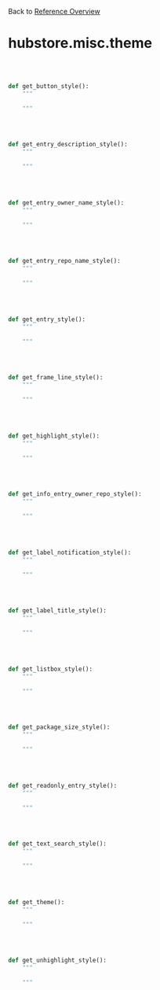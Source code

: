 
Back to [Reference Overview](https://github.com/pyrustic/hubstore/blob/master/docs/reference/README.md#readme)

# hubstore.misc.theme



<br>


```python

def get_button_style():
    """
    
    """

```

<br>

```python

def get_entry_description_style():
    """
    
    """

```

<br>

```python

def get_entry_owner_name_style():
    """
    
    """

```

<br>

```python

def get_entry_repo_name_style():
    """
    
    """

```

<br>

```python

def get_entry_style():
    """
    
    """

```

<br>

```python

def get_frame_line_style():
    """
    
    """

```

<br>

```python

def get_highlight_style():
    """
    
    """

```

<br>

```python

def get_info_entry_owner_repo_style():
    """
    
    """

```

<br>

```python

def get_label_notification_style():
    """
    
    """

```

<br>

```python

def get_label_title_style():
    """
    
    """

```

<br>

```python

def get_listbox_style():
    """
    
    """

```

<br>

```python

def get_package_size_style():
    """
    
    """

```

<br>

```python

def get_readonly_entry_style():
    """
    
    """

```

<br>

```python

def get_text_search_style():
    """
    
    """

```

<br>

```python

def get_theme():
    """
    
    """

```

<br>

```python

def get_unhighlight_style():
    """
    
    """

```

